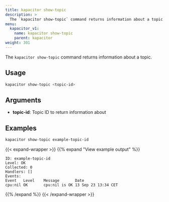 ```yaml
---
title: kapacitor show-topic
description: >
  The `kapacitor show-topic` command returns information about a topic.
menu:
  kapacitor_v1:
    name: kapacitor show-topic
    parent: kapacitor
weight: 301
---
```


The `kapacitor show-topic` command returns information about a topic.

## Usage

```sh
kapacitor show-topic <topic-id>
```

## Arguments

- **topic-id**: Topic ID to return information about

## Examples

```sh
kapacitor show-topic example-topic-id
```

{{< expand-wrapper >}}
{{% expand "View example output" %}}
```text
ID: example-topic-id
Level: OK
Collected: 0
Handlers: []
Events:
Event   Level    Message       Date
cpu:nil OK       cpu:nil is OK 13 Sep 23 13:34 CET
```
{{% /expand %}}
{{< /expand-wrapper >}}
